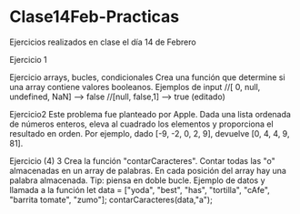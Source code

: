 # Clase14Feb-Practicas
Ejercicios realizados en clase el día 14 de Febrero

Ejercicio 1

Ejercicio arrays, bucles, condicionales
Crea una función que determine si una array contiene valores booleanos.
	Ejemplos de input
	//[ 0, null, undefined, NaN] --> false
	//[null, false,1]  --> true (editado) 


Ejercicio2
Este problema fue planteado por Apple.
Dada una lista ordenada de números enteros, eleva al cuadrado los elementos y proporciona el resultado en orden.
Por ejemplo, dado [-9, -2, 0, 2, 9], devuelve [0, 4, 4, 9, 81].

Ejercicio (4) 3
Crea la función "contarCaracteres". Contar todas las "o"  almacenadas en un array de palabras. En cada posición del array hay una palabra almacenada. Tip: piensa en doble bucle. Ejemplo de datos y llamada a la función
let data = ["yoda", "best", "has", "tortilla", "cAfe", "barrita tomate", "zumo"];
contarCaracteres(data,"a");
